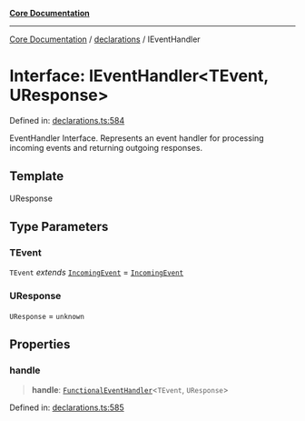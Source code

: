 [**Core Documentation**](../../README.md)

***

[Core Documentation](../../README.md) / [declarations](../README.md) / IEventHandler

# Interface: IEventHandler\<TEvent, UResponse\>

Defined in: [declarations.ts:584](https://github.com/stonemjs/core/blob/3581a30de158e951ead319c3cc6abead0be9639f/src/declarations.ts#L584)

EventHandler Interface.
Represents an event handler for processing incoming events and returning outgoing responses.

## Template

UResponse

## Type Parameters

### TEvent

`TEvent` *extends* [`IncomingEvent`](../../events/IncomingEvent/classes/IncomingEvent.md) = [`IncomingEvent`](../../events/IncomingEvent/classes/IncomingEvent.md)

### UResponse

`UResponse` = `unknown`

## Properties

### handle

> **handle**: [`FunctionalEventHandler`](../type-aliases/FunctionalEventHandler.md)\<`TEvent`, `UResponse`\>

Defined in: [declarations.ts:585](https://github.com/stonemjs/core/blob/3581a30de158e951ead319c3cc6abead0be9639f/src/declarations.ts#L585)
